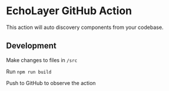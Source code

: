 # EchoLayer GitHub Action

This action will auto discovery components from your codebase.

## Development
Make changes to files in `/src`

Run `npm run build`

Push to GitHub to observe the action
